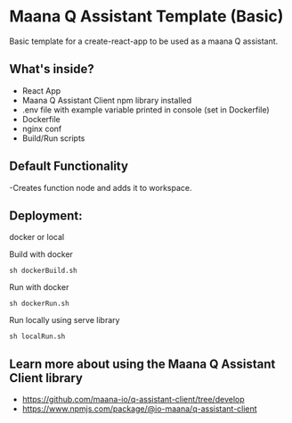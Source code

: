 # Maana Q Assistant Template (Basic)

Basic template for a create-react-app to be used as a maana Q assistant.

## What's inside?

- React App
- Maana Q Assistant Client npm library installed
- .env file with example variable printed in console (set in Dockerfile)
- Dockerfile
- nginx conf
- Build/Run scripts

## Default Functionality

-Creates function node and adds it to workspace.

## Deployment:

docker or local

Build with docker

```
sh dockerBuild.sh
```

Run with docker

```
sh dockerRun.sh
```

Run locally using serve library

```
sh localRun.sh
```

## Learn more about using the Maana Q Assistant Client library

- https://github.com/maana-io/q-assistant-client/tree/develop
- https://www.npmjs.com/package/@io-maana/q-assistant-client
